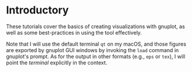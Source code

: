 # Introductory
These tutorials cover the basics of creating visualizations with gnuplot, as well as some best-practices in using the tool effectively.

Note that I will use the default terminal `qt` on my macOS, and those figures are exported by gnuplot GUI windows by invoking the `load` command in gnuplot's prompt. As for the output in other formats (e.g., `eps` or `tex`), I will point the *terminal* explicitly in the context.